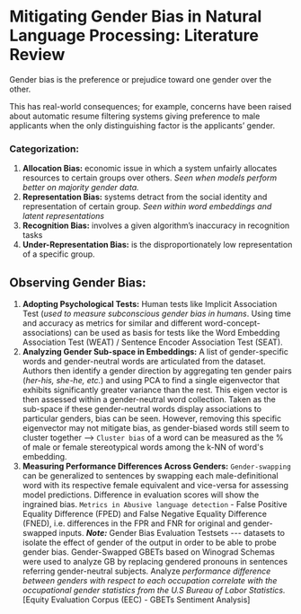 # Mitigating Gender Bias in Natural Language Processing: Literature Review

Gender bias is the preference or prejudice toward one gender over the other. 

This has real-world consequences; for example, concerns have been raised about automatic resume filtering systems giving preference to male applicants when the only distinguishing factor is the applicants’ gender.

### Categorization:

1. **Allocation Bias:**  economic issue in which a system unfairly allocates resources to certain groups over others. _Seen when models perform better on majority gender data._
2. **Representation Bias:** systems detract from the social identity and representation of certain group. _Seen within word embeddings and latent representations_
3. **Recognition Bias:** involves a given algorithm’s inaccuracy in recognition tasks
4. **Under-Representation Bias:** is the disproportionately low representation of a specific group.

## Observing Gender Bias:

1. **Adopting Psychological Tests:** Human tests like Implicit Association Test (_used to measure subconscious gender bias in humans_. Using time and accuracy as metrics for similar and different word-concept-associations) can be used as basis for tests like the Word Embedding Association Test (WEAT) /  Sentence Encoder Association
Test (SEAT).
2. **Analyzing Gender Sub-space in Embeddings:** A list of gender-specific words and gender-neutral words are articulated from the dataset. Authors then identify a gender direction by aggregating ten gender pairs (_her-his, she-he, etc._) and using PCA to find a single eigenvector that exhibits significantly greater variance than the rest. This eigen vector is then assessed within a gender-neutral word collection. Taken as the sub-space if these gender-neutral words display associations to particular genders, bias can be seen. However, removing this specific eigenvector may not mitigate bias, as gender-biased words still seem to cluster together --> `Cluster bias` of a word can be measured as the % of male or female stereotypical words among the k-NN of word's embedding.
3. **Measuring Performance Differences Across Genders:** `Gender-swapping` can be generalized to sentences by swapping each male-definitional word with its respective female equivalent and vice-versa for assessing model predictions. Difference in evaluation scores will show the ingrained bias. `Metrics in Abusive language detection` - False Positive Equality Difference (FPED) and False Negative Equality Difference (FNED), i.e. differences in the FPR and FNR for original and gender-swapped inputs.
_**Note:**_  Gender Bias Evaluation Testsets --- datasets to isolate the effect of gender of the output in order to be able to probe gender bias. Gender-Swapped GBETs based on Winograd Schemas were used to analyze GB by replacing gendered pronouns in sentences referring gender-neutral subjects. Analyze _performance difference between genders with respect to each occupation correlate with the occupational gender statistics from the U.S Bureau of Labor Statistics._ [Equity Evaluation Corpus (EEC) - GBETs Sentiment Analysis]
